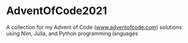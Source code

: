 # AdventOfCode2021
A collection for my Advent of Code (www.adventofcode.com) solutions using Nim, Julia, and Python programming languages
